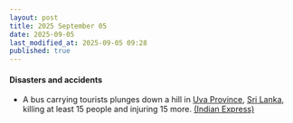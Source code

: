 ```yaml
---
layout: post
title: 2025 September 05
date: 2025-09-05
last_modified_at: 2025-09-05 09:28
published: true
---
```



#### Disasters and accidents

* A bus carrying tourists plunges down a hill in [Uva Province](https://en.wikipedia.org/wiki/Uva_Province "Uva Province"), [Sri Lanka](https://en.wikipedia.org/wiki/Sri_Lanka "Sri Lanka"), killing at least 15 people and injuring 15 more. [(Indian Express)](https://indianexpress.com/article/world/sri-lanka-bus-crash-deaths-10231848/)
